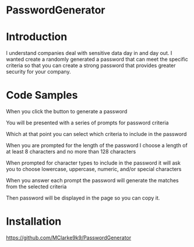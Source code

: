 # PasswordGenerator

# Introduction
I understand companies deal with sensitive data day in and day out. I wanted create a randomly generated a password that can meet the specific criteria so that you can create a strong password that provides greater security for your company.

# Code Samples
When you click the button to generate a password

You will be presented with a series of prompts for password criteria

Which at that point you can select which criteria to include in the password

When you are prompted for the length of the password I choose a length of at least 8 characters and no more than 128 characters

When prompted for character types to include in the password it will ask you to choose lowercase, uppercase, numeric, and/or special characters

When you answer each prompt the password will generate the matches from the selected criteria

Then password will be displayed in the page so you can copy it.

# Installation
https://github.com/MClarke9k9/PasswordGenerator
